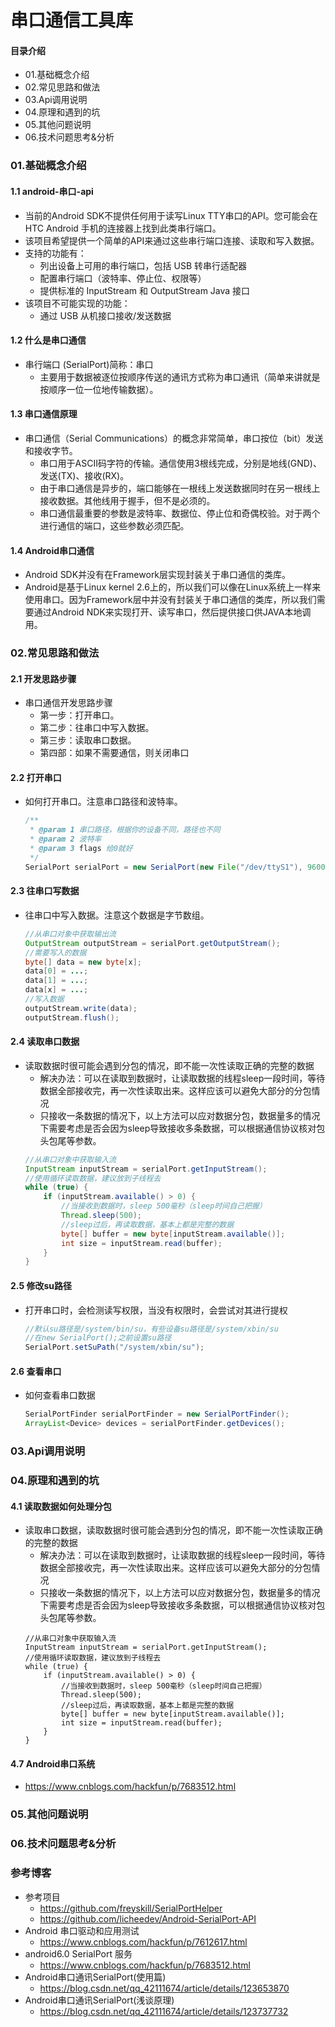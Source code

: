 # 串口通信工具库
#### 目录介绍
- 01.基础概念介绍
- 02.常见思路和做法
- 03.Api调用说明
- 04.原理和遇到的坑
- 05.其他问题说明
- 06.技术问题思考&分析




### 01.基础概念介绍
#### 1.1 android-串口-api
- 当前的Android SDK不提供任何用于读写Linux TTY串口的API。您可能会在 HTC Android 手机的连接器上找到此类串行端口。
- 该项目希望提供一个简单的API来通过这些串行端口连接、读取和写入数据。
- 支持的功能有：
    - 列出设备上可用的串行端口，包括 USB 转串行适配器
    - 配置串行端口（波特率、停止位、权限等）
    - 提供标准的 InputStream 和 OutputStream Java 接口
- 该项目不可能实现的功能：
    - 通过 USB 从机接口接收/发送数据



#### 1.2 什么是串口通信
- 串行端口 (SerialPort)简称：串口
    - 主要用于数据被逐位按顺序传送的通讯方式称为串口通讯（简单来讲就是按顺序一位一位地传输数据）。



#### 1.3 串口通信原理
- 串口通信（Serial Communications）的概念非常简单，串口按位（bit）发送和接收字节。
    - 串口用于ASCII码字符的传输。通信使用3根线完成，分别是地线(GND)、发送(TX)、接收(RX)。
    - 由于串口通信是异步的，端口能够在一根线上发送数据同时在另一根线上接收数据。其他线用于握手，但不是必须的。
    - 串口通信最重要的参数是波特率、数据位、停止位和奇偶校验。对于两个进行通信的端口，这些参数必须匹配。


#### 1.4 Android串口通信
- Android SDK并没有在Framework层实现封装关于串口通信的类库。
- Android是基于Linux kernel 2.6上的，所以我们可以像在Linux系统上一样来使用串口。因为Framework层中并没有封装关于串口通信的类库，所以我们需要通过Android NDK来实现打开、读写串口，然后提供接口供JAVA本地调用。




### 02.常见思路和做法
#### 2.1 开发思路步骤
- 串口通信开发思路步骤
    - 第一步：打开串口。
    - 第二步：往串口中写入数据。
    - 第三步：读取串口数据。
    - 第四部：如果不需要通信，则关闭串口


#### 2.2 打开串口
- 如何打开串口。注意串口路径和波特率。
    ``` java
    /**
     * @param 1 串口路径，根据你的设备不同，路径也不同
     * @param 2 波特率
     * @param 3 flags 给0就好
     */
    SerialPort serialPort = new SerialPort(new File("/dev/ttyS1"), 9600, 0);
    ```


#### 2.3 往串口写数据
- 往串口中写入数据。注意这个数据是字节数组。
    ``` java
    //从串口对象中获取输出流
    OutputStream outputStream = serialPort.getOutputStream();
    //需要写入的数据
    byte[] data = new byte[x];
    data[0] = ...;
    data[1] = ...;
    data[x] = ...;
    //写入数据
    outputStream.write(data);
    outputStream.flush();
    ```



#### 2.4 读取串口数据
- 读取数据时很可能会遇到分包的情况，即不能一次性读取正确的完整的数据 
    - 解决办法：可以在读取到数据时，让读取数据的线程sleep一段时间，等待数据全部接收完，再一次性读取出来。这样应该可以避免大部分的分包情况
    - 只接收一条数据的情况下，以上方法可以应对数据分包，数据量多的情况下需要考虑是否会因为sleep导致接收多条数据，可以根据通信协议核对包头包尾等参数。
    ``` java
    //从串口对象中获取输入流
    InputStream inputStream = serialPort.getInputStream();
    //使用循环读取数据，建议放到子线程去
    while (true) {
        if (inputStream.available() > 0) {
            //当接收到数据时，sleep 500毫秒（sleep时间自己把握）
            Thread.sleep(500);
            //sleep过后，再读取数据，基本上都是完整的数据
            byte[] buffer = new byte[inputStream.available()];
            int size = inputStream.read(buffer);
        }
    }
    ```


#### 2.5 修改su路径
- 打开串口时，会检测读写权限，当没有权限时，会尝试对其进行提权
  ``` java
  //默认su路径是/system/bin/su，有些设备su路径是/system/xbin/su
  //在new SerialPort();之前设置su路径
  SerialPort.setSuPath("/system/xbin/su");
  ```


#### 2.6 查看串口
- 如何查看串口数据
  ``` java
  SerialPortFinder serialPortFinder = new SerialPortFinder();
  ArrayList<Device> devices = serialPortFinder.getDevices();
  ```



### 03.Api调用说明




### 04.原理和遇到的坑
#### 4.1 读取数据如何处理分包
- 读取串口数据，读取数据时很可能会遇到分包的情况，即不能一次性读取正确的完整的数据
    - 解决办法：可以在读取到数据时，让读取数据的线程sleep一段时间，等待数据全部接收完，再一次性读取出来。这样应该可以避免大部分的分包情况
    - 只接收一条数据的情况下，以上方法可以应对数据分包，数据量多的情况下需要考虑是否会因为sleep导致接收多条数据，可以根据通信协议核对包头包尾等参数。
    ```
    //从串口对象中获取输入流
    InputStream inputStream = serialPort.getInputStream();
    //使用循环读取数据，建议放到子线程去
    while (true) {
        if (inputStream.available() > 0) {
            //当接收到数据时，sleep 500毫秒（sleep时间自己把握）
            Thread.sleep(500);
            //sleep过后，再读取数据，基本上都是完整的数据
            byte[] buffer = new byte[inputStream.available()];
            int size = inputStream.read(buffer);
        }
    }
    ```



#### 4.7 Android串口系统
- https://www.cnblogs.com/hackfun/p/7683512.html



### 05.其他问题说明


### 06.技术问题思考&分析


### 参考博客
- 参考项目
  - https://github.com/freyskill/SerialPortHelper
  - https://github.com/licheedev/Android-SerialPort-API
- Android 串口驱动和应用测试
  - https://www.cnblogs.com/hackfun/p/7612617.html
- android6.0 SerialPort 服务
  - https://www.cnblogs.com/hackfun/p/7683512.html
- Android串口通讯SerialPort(使用篇)
  - https://blog.csdn.net/qq_42111674/article/details/123653870
- Android串口通讯SerialPort(浅谈原理)
  - https://blog.csdn.net/qq_42111674/article/details/123737732


